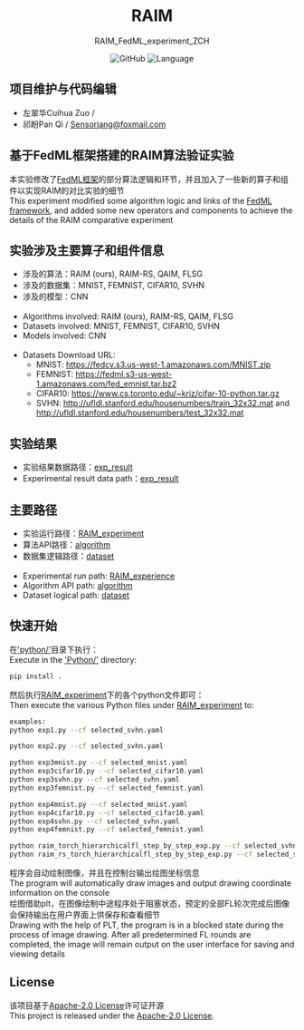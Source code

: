 <div align="center">
<h1 align="center">RAIM</h1>
RAIM_FedML_experiment_ZCH

![GitHub](https://img.shields.io/github/license/Sensorjang/RAIM_FedML_experiment_ZCH)
![Language](https://img.shields.io/badge/Language-Python-blue)

</div>

## 项目维护与代码编辑
- 左翠华Cuihua Zuo / 
- 祁盼Pan Qi / Sensorjang@foxmail.com

## 基于FedML框架搭建的RAIM算法验证实验
本实验修改了[FedML框架](FedML_README.md)的部分算法逻辑和环节，并且加入了一些新的算子和组件以实现RAIM的对比实验的细节<br/>
This experiment modified some algorithm logic and links of the [FedML framework](FedML_README.md), and added some new operators and components to achieve the details of the RAIM comparative experiment<br/>

## 实验涉及主要算子和组件信息
- 涉及的算法：RAIM (ours), RAIM-RS, QAIM, FLSG
- 涉及的数据集：MNIST, FEMNIST, CIFAR10, SVHN
- 涉及的模型：CNN
<br/><br/>
- Algorithms involved: RAIM (ours), RAIM-RS, QAIM, FLSG
- Datasets involved: MNIST, FEMNIST, CIFAR10, SVHN
- Models involved: CNN
<br/><br/>
- Datasets Download URL:<br/>
  - MNIST: https://fedcv.s3.us-west-1.amazonaws.com/MNIST.zip
  - FEMNIST: https://fedml.s3-us-west-1.amazonaws.com/fed_emnist.tar.bz2
  - CIFAR10: https://www.cs.toronto.edu/~kriz/cifar-10-python.tar.gz
  - SVHN: http://ufldl.stanford.edu/housenumbers/train_32x32.mat and http://ufldl.stanford.edu/housenumbers/test_32x32.mat

## 实验结果
- 实验结果数据路径：[exp_result](exp_result/)
- Experimental result data path：[exp_result](exp_result/)

## 主要路径
- 实验运行路径：[RAIM_experiment](python/examples/simulation/RAIM_experiment)
- 算法API路径：[algorithm](python/fedml/simulation/sp)
- 数据集逻辑路径：[dataset](python/fedml/data)
<br/><br/>
- Experimental run path: [RAIM_experience](Python/examples/simulation/RAIM_experience)
- Algorithm API path: [algorithm](Python/fedml/simulation/sp)
- Dataset logical path: [dataset](Python/fedml/data)

## 快速开始
在['python/'](python/)目录下执行：<br/>
Execute in the ['Python/'](Python/) directory:<br/>
```bash
pip install .
```
然后执行[RAIM_experiment](python/examples/simulation/RAIM_experiment)下的各个python文件即可：<br/>
Then execute the various Python files under [RAIM_experiment](python/examples/simulation/RAIM_experiment) to:<br/>
```bash
examples:
python exp1.py --cf selected_svhn.yaml

python exp2.py --cf selected_svhn.yaml

python exp3mnist.py --cf selected_mnist.yaml
python exp3cifar10.py --cf selected_cifar10.yaml
python exp3svhn.py --cf selected_svhn.yaml
python exp3femnist.py --cf selected_femnist.yaml

python exp4mnist.py --cf selected_mnist.yaml
python exp4cifar10.py --cf selected_cifar10.yaml
python exp4svhn.py --cf selected_svhn.yaml
python exp4femnist.py --cf selected_femnist.yaml

python raim_torch_hierarchicalfl_step_by_step_exp.py --cf selected_svhn.yaml
python raim_rs_torch_hierarchicalfl_step_by_step_exp.py --cf selected_svhn.yaml
```
程序会自动绘制图像，并且在控制台输出绘图坐标信息<br/>
The program will automatically draw images and output drawing coordinate information on the console<br/>
绘图借助plt，在图像绘制中途程序处于阻塞状态，预定的全部FL轮次完成后图像会保持输出在用户界面上供保存和查看细节<br/>
Drawing with the help of PLT, the program is in a blocked state during the process of image drawing. After all predetermined FL rounds are completed, the image will remain output on the user interface for saving and viewing details<br/>

## License
该项目基于[Apache-2.0 License](LICENSE)许可证开源<br/>
This project is released under the [Apache-2.0 License](LICENSE).<br/>